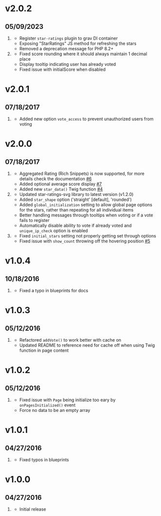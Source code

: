 # v2.0.2
## 05/09/2023

1. [](#improved)
    * Register `star-ratings` plugin to grav DI container
    * Exposing "StarRatings" JS method for refreshing the stars
    * Removed a deprecation message for PHP 8.2+
1. [](#bugfix)
    * Fixed score rounding where it should always maintain 1 decimal place
    * Display tooltip indicating user has already voted
    * Fixed issue with initialScore when disabled

# v2.0.1
## 07/18/2017

1. [](#new)
    * Added new option `vote_access` to prevent unauthorized users from voting

# v2.0.0
## 07/18/2017

1. [](#new)
    * Aggregated Rating (Rich Snippets) is now supported, for more details check the documentation [#6](https://github.com/getgrav/grav-plugin-star-ratings/issues/6)
    * Added optional average score display [#7](https://github.com/getgrav/grav-plugin-star-ratings/issues/7)
    * Added new `star_data()` Twig function [#4](https://github.com/getgrav/grav-plugin-star-ratings/issues/4)
1. [](#improved)
    * Updated star-ratings-svg library to latest version (v1.2.0)
    * Added `star_shape` option ('straight' [default], 'rounded')
    * Added `global_initialization` setting to allow global page options for the stars, rather than repeating for all individual items
    * Better handling messages through tooltips when voting or if a vote fails to register
    * Automatically disable ability to vote if already voted and `unique_ip_check` option is enabled
1. [](#bugfix)
    * Fixed `initial_stars` setting not properly getting set through options
    * Fixed issue with `show_count` throwing off the hovering position [#5](https://github.com/getgrav/grav-plugin-star-ratings/issues/5)

# v1.0.4
## 10/18/2016

1. [](#bugfix)
    * Fixed a typo in blueprints for docs

# v1.0.3
## 05/12/2016

1. [](#bugfix)
    * Refactored `addVote()` to work better with cache on
    * Updated README to reference need for cache off when using Twig function in page content

# v1.0.2
## 05/12/2016

1. [](#bugfix)
    * Fixed issue with `Page` being initialize too eary by `onPagesInitialized()` event
    * Force no data to be an empty array

# v1.0.1
## 04/27/2016

1. [](#new)
    * Fixed typos in blueprints

# v1.0.0
## 04/27/2016

1. [](#new)
    * Initial release
